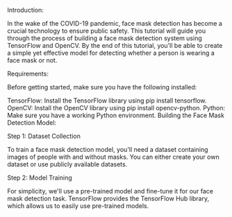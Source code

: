 Introduction:

In the wake of the COVID-19 pandemic, face mask detection has become a crucial technology to ensure public safety. This tutorial will guide you through the process of building a face mask detection system using TensorFlow and OpenCV. By the end of this tutorial, you'll be able to create a simple yet effective model for detecting whether a person is wearing a face mask or not.

Requirements:

Before getting started, make sure you have the following installed:

TensorFlow: Install the TensorFlow library using pip install tensorflow.
OpenCV: Install the OpenCV library using pip install opencv-python.
Python: Make sure you have a working Python environment.
Building the Face Mask Detection Model:

Step 1: Dataset Collection

To train a face mask detection model, you'll need a dataset containing images of people with and without masks. You can either create your own dataset or use publicly available datasets.

Step 2: Model Training

For simplicity, we'll use a pre-trained model and fine-tune it for our face mask detection task. TensorFlow provides the TensorFlow Hub library, which allows us to easily use pre-trained models.
